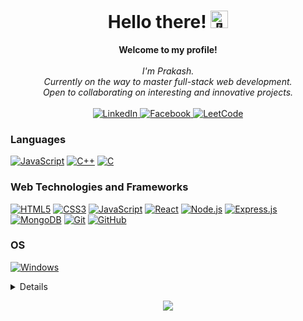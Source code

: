 <h1 align="center">Hello there! <img src="https://github.com/wervlad/wervlad/assets/24524555/766d336d-b87d-44ba-807c-c51de2bc6b4d" width="28px" alt="👋"></h1>

<p align="center">
    <b>Welcome to my profile!</b><br><br>
    <i>
        I'm Prakash.<br>
        Currently on the way to master full-stack web development.<br>
        Open to collaborating on interesting and innovative projects.<br>
    </i><br>
    <a href="https://www.linkedin.com/in/prakash-banjade-b673b2247/">
        <img src="https://img.shields.io/badge/LinkedIn-blue?style=flat-square&logo=linkedin" alt="LinkedIn">
    </a>
    <a href="https://www.facebook.com/prakash.banjade.5832">
        <img src="https://img.shields.io/badge/facebook-white?style=flat-square&logo=facebook" alt="Facebook">
    </a>
    <a href="https://leetcode.com/prakashbanjade191/">
        <img src="https://img.shields.io/badge/LeetCode-blue?style=flat-square&logo=LeetCode" alt="LeetCode">
    </a>
</p>

### Languages
[![JavaScript](https://img.shields.io/badge/javascript-black?style=for-the-badge&logo=javascript)](https://github.com/wervlad)
[![C++](https://img.shields.io/badge/c++-black?style=for-the-badge&logo=cplusplus)](https://github.com/wervlad)
[![C](https://img.shields.io/badge/c-black?style=for-the-badge&logo=c)](https://github.com/wervlad)

### Web Technologies and Frameworks
[![HTML5](https://img.shields.io/badge/html5-black?style=for-the-badge&logo=html5)](https:github.com/prakash-banjade)
[![CSS3](https://img.shields.io/badge/css3-black?style=for-the-badge&logo=css3)](https://github.com/prakash-banjade)
[![JavaScript](https://img.shields.io/badge/javascript-black?style=for-the-badge&logo=javascript)](https://github.com/prakash-banjade)
[![React](https://img.shields.io/badge/react-black?style=for-the-badge&logo=react)](https://github.com/prakash-banjade)
[![Node.js](https://img.shields.io/badge/Node.js-black?style=for-the-badge&logo=node.js)](https://nodejs.org/)
[![Express.js](https://img.shields.io/badge/Express.js-black?style=for-the-badge&logo=express)](https://expressjs.com/)
[![MongoDB](https://img.shields.io/badge/MongoDB-black?style=for-the-badge&logo=mongodb)](https://www.mongodb.com/)
[![Git](https://img.shields.io/badge/Git-black?style=for-the-badge&logo=git)](https://git-scm.com/)
[![GitHub](https://img.shields.io/badge/GitHub-black?style=for-the-badge&logo=github)](https://github.com/)

### OS
[![Windows](https://img.shields.io/badge/Windows-black?style=for-the-badge&logo=Windows)](https://github.com/wervlad)

<details>
<p align="center">
  <a href="https://github.com/wervlad">
    <img src="http://github-profile-summary-cards.vercel.app/api/cards/profile-details?username=wervlad&theme=transparent" />
  </a>
  <a href="https://github.com/wervlad">
    <img src="https://github-readme-streak-stats.herokuapp.com/?user=wervlad&hide_border=true&card_width=338&theme=transparent" />
  </a>
  <a href="https://github.com/wervlad">
    <img src="http://github-profile-summary-cards.vercel.app/api/cards/stats?username=wervlad&theme=transparent" />
  </a>
  <a href="https://github.com/wervlad">
    <img src="https://github-readme-stats.vercel.app/api/top-langs/?username=wervlad&langs_count=10&exclude_repo=&hide=jupyter%20notebook,vim%20script,cmake,makefile,batchfile,emacs%20lisp,css,html&layout=default&card_width=699&hide_border=true&theme=transparent" />
  </a>
</p>
</details>

<p align="center">
  <a href="https://github.com/wervlad">
    <img src="https://komarev.com/ghpvc/?username=wervlad&color=blue&style=flat)" />
  </a>
</p>
